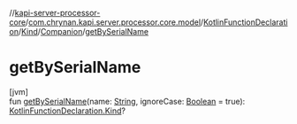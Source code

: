 //[kapi-server-processor-core](../../../../../index.md)/[com.chrynan.kapi.server.processor.core.model](../../../index.md)/[KotlinFunctionDeclaration](../../index.md)/[Kind](../index.md)/[Companion](index.md)/[getBySerialName](get-by-serial-name.md)

# getBySerialName

[jvm]\
fun [getBySerialName](get-by-serial-name.md)(name: [String](https://kotlinlang.org/api/latest/jvm/stdlib/kotlin/-string/index.html), ignoreCase: [Boolean](https://kotlinlang.org/api/latest/jvm/stdlib/kotlin/-boolean/index.html) = true): [KotlinFunctionDeclaration.Kind](../index.md)?

